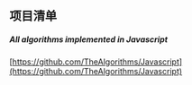##  项目清单

#####  All algorithms implemented in Javascript
[https://github.com/TheAlgorithms/Javascript](https://github.com/TheAlgorithms/Javascript)

